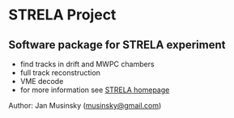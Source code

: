 STRELA Project
==============

Software package for STRELA experiment
--------------------------------------

- find tracks in drift and MWPC chambers
- full track reconstruction
- VME decode
- for more information see [STRELA homepage](http://strela.jinr.ru)

Author: Jan Musinsky (musinsky@gmail.com)

